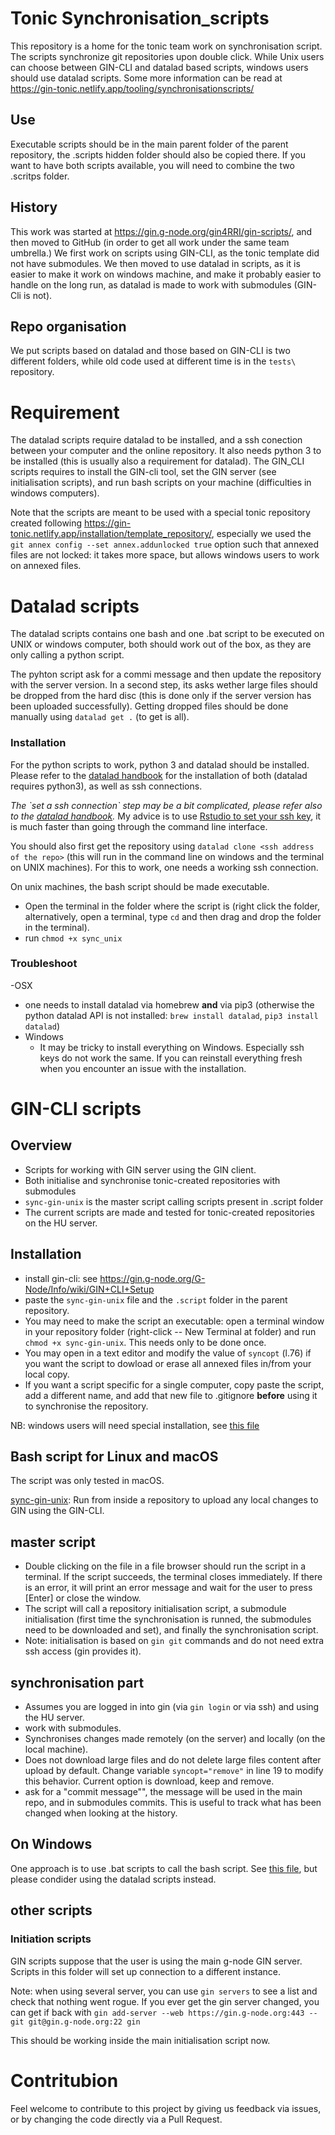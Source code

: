 # Tonic Synchronisation_scripts

This repository is a home for the tonic team work on synchronisation script.
The scripts synchronize git repositories upon double click.
While Unix users can choose between GIN-CLI and datalad based scripts, windows users should use datalad scripts.
Some more information can be read at https://gin-tonic.netlify.app/tooling/synchronisationscripts/

## Use

Executable scripts should be in the main parent folder of the parent repository, the .scripts hidden folder should also be copied there. If you want to have both scripts available, you will need to combine the two .scritps folder.

## History

This work was started at <https://gin.g-node.org/gin4RRI/gin-scripts/>, and then moved to GitHub (in order to get all work under the same team umbrella.) We first work on scripts using GIN-CLI, as the tonic template did not have submodules.
We then moved to use datalad in scripts, as it is easier to make it work on windows machine, and make it probably easier to handle on the long run, as datalad is made to work with submodules (GIN-Cli is not).

## Repo organisation

We put scripts based on datalad and those based on GIN-CLI is two different folders, while old code used at different time is in the `tests\` repository.

# Requirement

The datalad scripts require datalad to be installed, and a ssh conection between your computer and the online repository.
It also needs python 3 to be installed (this is usually also a requirement for datalad).
The GIN_CLI scripts requires to install the GIN-cli tool, set the GIN server (see initialisation scripts), and run bash scripts on your machine (difficulties in windows computers).

Note that the scripts are meant to be used with a special tonic repository created following https://gin-tonic.netlify.app/installation/template_repository/, especially we used the `git annex config --set annex.addunlocked true` option such that annexed files are not locked: it takes more space, but allows windows users to work on annexed files.


# Datalad scripts

The datalad scripts contains one bash and one .bat script to be executed on UNIX or windows computer, both should work out of the box, as they are only calling a python script.

The pyhton script ask for a commi message and then update the repository with the server version. 
In a second step, its asks wether large files should be dropped from the hard disc (this is done only if the server version has been uploaded successfully).
Getting dropped files should be done manually using `datalad get .` (to get is all).

### Installation

For the python scripts to work, python 3 and datalad should be installed.
Please refer to the [datalad handbook](http://handbook.datalad.org/en/latest/index.html#) for the installation of both (datalad requires python3), as well as ssh connections. 

*The \`set a ssh connection\` step may be a bit complicated, please refer also to the [datalad handbook](http://handbook.datalad.org/en/latest/index.html#).* My advice is to use [Rstudio to set your ssh key](https://happygitwithr.com/ssh-keys.html), it is much faster than going through the command line interface.

You should also first get the repository using `datalad clone <ssh address of the repo>` (this will run in the command line on windows and the terminal on UNIX machines).
For this to work, one needs a working ssh connection.



On unix machines, the bash script should be made executable.

-    Open the terminal in the folder where the script is (right click the folder, alternatively, open a terminal, type `cd` and then drag and drop the folder in the terminal).
-   run `chmod +x sync_unix`

### Troubleshoot

-OSX
  - one needs to install datalad via homebrew **and** via pip3 (otherwise the python datalad API is not installed: `brew install datalad`, `pip3 install datalad`)
- Windows
  - It may be tricky to install everything on Windows. Especially ssh keys do not work the same. If you can reinstall everything fresh when you encounter an issue with the installation.
  
  
# GIN-CLI scripts

## Overview

-   Scripts for working with GIN server using the GIN client.
-   Both initialise and synchronise tonic-created repositories with submodules
-   `sync-gin-unix` is the master script calling scripts present in .script folder
-   The current scripts are made and tested for tonic-created repositories on the HU server.

## Installation

-   install gin-cli: see <https://gin.g-node.org/G-Node/Info/wiki/GIN+CLI+Setup>
-   paste the `sync-gin-unix` file and the `.script` folder in the parent repository.
-   You may need to make the script an executable: open a terminal window in your repository folder (right-click -- New Terminal at folder) and run `chmod +x sync-gin-unix`. This needs only to be done once.
-   You may open in a text editor and modify the value of `syncopt` (l.76) if you want the script to dowload or erase all annexed files in/from your local copy.
- If you want a script specific for a single computer, copy paste the script, add a different name, and add that new file to .gitignore **before** using it to synchronise the repository.

NB: windows users will need special installation, see [this file](./03_helpers-gincli/windows-workflow.md)

## Bash script for Linux and macOS

The script was only tested in macOS.

[sync-gin-unix](./sync-gin-unix): Run from inside a repository to upload any local changes to GIN using the GIN-CLI.

## master script

-   Double clicking on the file in a file browser should run the script in a terminal. If the script succeeds, the terminal closes immediately. If there is an error, it will print an error message and wait for the user to press [Enter] or close the window.
-   The script will call a repository initialisation script, a submodule initialisation (first time the synchronisation is runned, the submodules need to be downloaded and set), and finally the synchronisation script.
-   Note: initialisation is based on `gin git` commands and do not need extra ssh access (gin provides it).

## synchronisation part

-   Assumes you are logged in into gin (via `gin login` or via ssh) and using the HU server.
-   work with submodules.
-   Synchronises changes made remotely (on the server) and locally (on the local machine).
-   Does not download large files and do not delete large files content after upload by default. Change variable `syncopt="remove"` in line 19 to modify this behavior. Current option is download, keep and remove.
-   ask for a "commit message"", the message will be used in the main repo, and in submodules commits. This is useful to track what has been changed when looking at the history.

## On Windows

One approach is to use .bat scripts to call the bash script.
See [this file](./windows-workflow.md), but please condider using the datalad scripts instead.

## other scripts

### Initiation scripts

GIN scripts suppose that the user is using the main g-node GIN server.
Scripts in this folder will set up connection to a different instance.

Note: when using several server, you can use `gin servers` to see a list and check that nothing went rogue.
If you ever get the gin server changed, you can get if back with `gin add-server --web https://gin.g-node.org:443 --git git@gin.g-node.org:22 gin`

This should be working inside the main initialisation script now.

# Contritubion

Feel welcome to contribute to this project by giving us feedback via issues, or by changing the code directly via a Pull Request.
